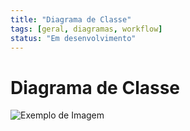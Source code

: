 ```yaml
---
title: "Diagrama de Classe"
tags: [geral, diagramas, workflow]
status: "Em desenvolvimento"
---
```


# Diagrama de Classe


![Exemplo de Imagem](/img/diagramas/svghub-012.svg "Exemplo de Imagem")
